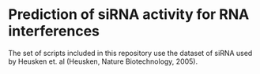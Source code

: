 # Prediction of siRNA activity for RNA interferences

The set of scripts included in this repository use the dataset of siRNA used by Heusken et. al (Heusken, Nature Biotechnology, 2005).
 
